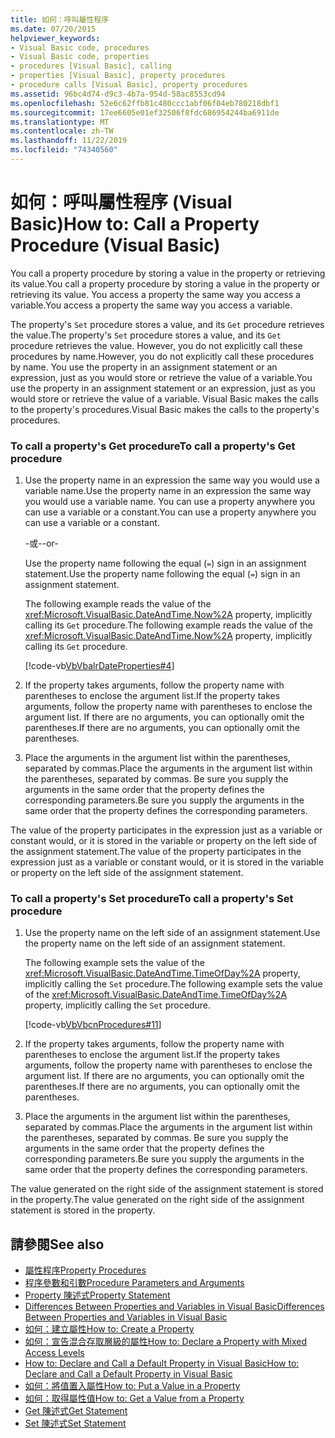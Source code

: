 ```yaml
---
title: 如何：呼叫屬性程序
ms.date: 07/20/2015
helpviewer_keywords:
- Visual Basic code, procedures
- Visual Basic code, properties
- procedures [Visual Basic], calling
- properties [Visual Basic], property procedures
- procedure calls [Visual Basic], property procedures
ms.assetid: 96bc4d74-d9c3-4b7a-954d-58ac8553cd94
ms.openlocfilehash: 52e6c62ffb81c480ccc1abf06f04eb780218dbf1
ms.sourcegitcommit: 17ee6605e01ef32506f8fdc686954244ba6911de
ms.translationtype: MT
ms.contentlocale: zh-TW
ms.lasthandoff: 11/22/2019
ms.locfileid: "74340560"
---
```

# <a name="how-to-call-a-property-procedure-visual-basic"></a><span data-ttu-id="1413a-102">如何：呼叫屬性程序 (Visual Basic)</span><span class="sxs-lookup"><span data-stu-id="1413a-102">How to: Call a Property Procedure (Visual Basic)</span></span>
<span data-ttu-id="1413a-103">You call a property procedure by storing a value in the property or retrieving its value.</span><span class="sxs-lookup"><span data-stu-id="1413a-103">You call a property procedure by storing a value in the property or retrieving its value.</span></span> <span data-ttu-id="1413a-104">You access a property the same way you access a variable.</span><span class="sxs-lookup"><span data-stu-id="1413a-104">You access a property the same way you access a variable.</span></span>  
  
 <span data-ttu-id="1413a-105">The property's `Set` procedure stores a value, and its `Get` procedure retrieves the value.</span><span class="sxs-lookup"><span data-stu-id="1413a-105">The property's `Set` procedure stores a value, and its `Get` procedure retrieves the value.</span></span> <span data-ttu-id="1413a-106">However, you do not explicitly call these procedures by name.</span><span class="sxs-lookup"><span data-stu-id="1413a-106">However, you do not explicitly call these procedures by name.</span></span> <span data-ttu-id="1413a-107">You use the property in an assignment statement or an expression, just as you would store or retrieve the value of a variable.</span><span class="sxs-lookup"><span data-stu-id="1413a-107">You use the property in an assignment statement or an expression, just as you would store or retrieve the value of a variable.</span></span> <span data-ttu-id="1413a-108">Visual Basic makes the calls to the property's procedures.</span><span class="sxs-lookup"><span data-stu-id="1413a-108">Visual Basic makes the calls to the property's procedures.</span></span>  
  
### <a name="to-call-a-propertys-get-procedure"></a><span data-ttu-id="1413a-109">To call a property's Get procedure</span><span class="sxs-lookup"><span data-stu-id="1413a-109">To call a property's Get procedure</span></span>  
  
1. <span data-ttu-id="1413a-110">Use the property name in an expression the same way you would use a variable name.</span><span class="sxs-lookup"><span data-stu-id="1413a-110">Use the property name in an expression the same way you would use a variable name.</span></span> <span data-ttu-id="1413a-111">You can use a property anywhere you can use a variable or a constant.</span><span class="sxs-lookup"><span data-stu-id="1413a-111">You can use a property anywhere you can use a variable or a constant.</span></span>  
  
     <span data-ttu-id="1413a-112">-或-</span><span class="sxs-lookup"><span data-stu-id="1413a-112">-or-</span></span>  
  
     <span data-ttu-id="1413a-113">Use the property name following the equal (`=`) sign in an assignment statement.</span><span class="sxs-lookup"><span data-stu-id="1413a-113">Use the property name following the equal (`=`) sign in an assignment statement.</span></span>  
  
     <span data-ttu-id="1413a-114">The following example reads the value of the <xref:Microsoft.VisualBasic.DateAndTime.Now%2A> property, implicitly calling its `Get` procedure.</span><span class="sxs-lookup"><span data-stu-id="1413a-114">The following example reads the value of the <xref:Microsoft.VisualBasic.DateAndTime.Now%2A> property, implicitly calling its `Get` procedure.</span></span>  
  
     [!code-vb[VbVbalrDateProperties#4](~/samples/snippets/visualbasic/VS_Snippets_VBCSharp/VbVbalrDateProperties/VB/Module1.vb#4)]  
  
2. <span data-ttu-id="1413a-115">If the property takes arguments, follow the property name with parentheses to enclose the argument list.</span><span class="sxs-lookup"><span data-stu-id="1413a-115">If the property takes arguments, follow the property name with parentheses to enclose the argument list.</span></span> <span data-ttu-id="1413a-116">If there are no arguments, you can optionally omit the parentheses.</span><span class="sxs-lookup"><span data-stu-id="1413a-116">If there are no arguments, you can optionally omit the parentheses.</span></span>  
  
3. <span data-ttu-id="1413a-117">Place the arguments in the argument list within the parentheses, separated by commas.</span><span class="sxs-lookup"><span data-stu-id="1413a-117">Place the arguments in the argument list within the parentheses, separated by commas.</span></span> <span data-ttu-id="1413a-118">Be sure you supply the arguments in the same order that the property defines the corresponding parameters.</span><span class="sxs-lookup"><span data-stu-id="1413a-118">Be sure you supply the arguments in the same order that the property defines the corresponding parameters.</span></span>  
  
 <span data-ttu-id="1413a-119">The value of the property participates in the expression just as a variable or constant would, or it is stored in the variable or property on the left side of the assignment statement.</span><span class="sxs-lookup"><span data-stu-id="1413a-119">The value of the property participates in the expression just as a variable or constant would, or it is stored in the variable or property on the left side of the assignment statement.</span></span>  
  
### <a name="to-call-a-propertys-set-procedure"></a><span data-ttu-id="1413a-120">To call a property's Set procedure</span><span class="sxs-lookup"><span data-stu-id="1413a-120">To call a property's Set procedure</span></span>  
  
1. <span data-ttu-id="1413a-121">Use the property name on the left side of an assignment statement.</span><span class="sxs-lookup"><span data-stu-id="1413a-121">Use the property name on the left side of an assignment statement.</span></span>  
  
     <span data-ttu-id="1413a-122">The following example sets the value of the <xref:Microsoft.VisualBasic.DateAndTime.TimeOfDay%2A> property, implicitly calling the `Set` procedure.</span><span class="sxs-lookup"><span data-stu-id="1413a-122">The following example sets the value of the <xref:Microsoft.VisualBasic.DateAndTime.TimeOfDay%2A> property, implicitly calling the `Set` procedure.</span></span>  
  
     [!code-vb[VbVbcnProcedures#11](~/samples/snippets/visualbasic/VS_Snippets_VBCSharp/VbVbcnProcedures/VB/Class1.vb#11)]  
  
2. <span data-ttu-id="1413a-123">If the property takes arguments, follow the property name with parentheses to enclose the argument list.</span><span class="sxs-lookup"><span data-stu-id="1413a-123">If the property takes arguments, follow the property name with parentheses to enclose the argument list.</span></span> <span data-ttu-id="1413a-124">If there are no arguments, you can optionally omit the parentheses.</span><span class="sxs-lookup"><span data-stu-id="1413a-124">If there are no arguments, you can optionally omit the parentheses.</span></span>  
  
3. <span data-ttu-id="1413a-125">Place the arguments in the argument list within the parentheses, separated by commas.</span><span class="sxs-lookup"><span data-stu-id="1413a-125">Place the arguments in the argument list within the parentheses, separated by commas.</span></span> <span data-ttu-id="1413a-126">Be sure you supply the arguments in the same order that the property defines the corresponding parameters.</span><span class="sxs-lookup"><span data-stu-id="1413a-126">Be sure you supply the arguments in the same order that the property defines the corresponding parameters.</span></span>  
  
 <span data-ttu-id="1413a-127">The value generated on the right side of the assignment statement is stored in the property.</span><span class="sxs-lookup"><span data-stu-id="1413a-127">The value generated on the right side of the assignment statement is stored in the property.</span></span>  
  
## <a name="see-also"></a><span data-ttu-id="1413a-128">請參閱</span><span class="sxs-lookup"><span data-stu-id="1413a-128">See also</span></span>

- [<span data-ttu-id="1413a-129">屬性程序</span><span class="sxs-lookup"><span data-stu-id="1413a-129">Property Procedures</span></span>](./property-procedures.md)
- [<span data-ttu-id="1413a-130">程序參數和引數</span><span class="sxs-lookup"><span data-stu-id="1413a-130">Procedure Parameters and Arguments</span></span>](./procedure-parameters-and-arguments.md)
- [<span data-ttu-id="1413a-131">Property 陳述式</span><span class="sxs-lookup"><span data-stu-id="1413a-131">Property Statement</span></span>](../../../../visual-basic/language-reference/statements/property-statement.md)
- [<span data-ttu-id="1413a-132">Differences Between Properties and Variables in Visual Basic</span><span class="sxs-lookup"><span data-stu-id="1413a-132">Differences Between Properties and Variables in Visual Basic</span></span>](./differences-between-properties-and-variables.md)
- [<span data-ttu-id="1413a-133">如何：建立屬性</span><span class="sxs-lookup"><span data-stu-id="1413a-133">How to: Create a Property</span></span>](./how-to-create-a-property.md)
- [<span data-ttu-id="1413a-134">如何：宣告混合存取層級的屬性</span><span class="sxs-lookup"><span data-stu-id="1413a-134">How to: Declare a Property with Mixed Access Levels</span></span>](./how-to-declare-a-property-with-mixed-access-levels.md)
- [<span data-ttu-id="1413a-135">How to: Declare and Call a Default Property in Visual Basic</span><span class="sxs-lookup"><span data-stu-id="1413a-135">How to: Declare and Call a Default Property in Visual Basic</span></span>](./how-to-declare-and-call-a-default-property.md)
- [<span data-ttu-id="1413a-136">如何：將值置入屬性</span><span class="sxs-lookup"><span data-stu-id="1413a-136">How to: Put a Value in a Property</span></span>](./how-to-put-a-value-in-a-property.md)
- [<span data-ttu-id="1413a-137">如何：取得屬性值</span><span class="sxs-lookup"><span data-stu-id="1413a-137">How to: Get a Value from a Property</span></span>](./how-to-get-a-value-from-a-property.md)
- [<span data-ttu-id="1413a-138">Get 陳述式</span><span class="sxs-lookup"><span data-stu-id="1413a-138">Get Statement</span></span>](../../../../visual-basic/language-reference/statements/get-statement.md)
- [<span data-ttu-id="1413a-139">Set 陳述式</span><span class="sxs-lookup"><span data-stu-id="1413a-139">Set Statement</span></span>](../../../../visual-basic/language-reference/statements/set-statement.md)
